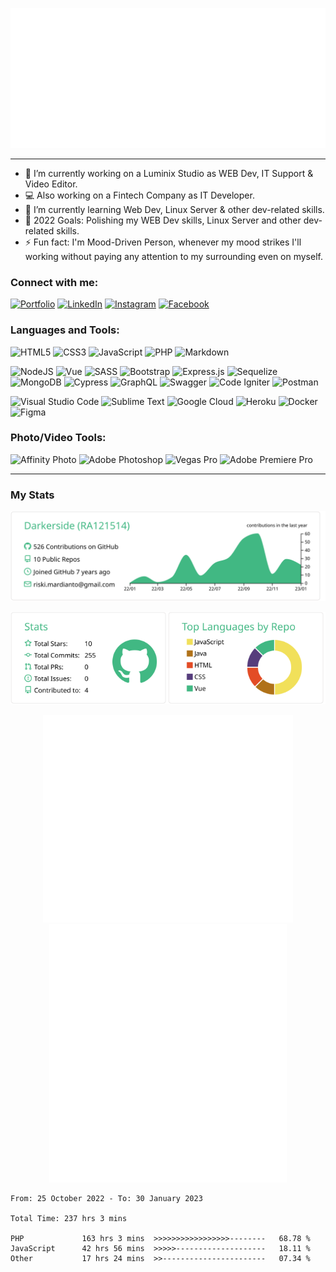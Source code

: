 <p align="center">
<a href="https://ra121514.my.id">
    <img src="effect.svg"/>
</a>
</p>

---
- 💼 I’m currently working on a Luminix Studio as WEB Dev, IT Support & Video Editor.
- 💻 Also working on a Fintech Company as IT Developer.
- 🌱 I’m currently learning Web Dev, Linux Server & other dev-related skills.
- 🥅 2022 Goals: Polishing my WEB Dev skills, Linux Server and other dev-related skills.
- ⚡ Fun fact: I'm Mood-Driven Person, whenever my mood strikes I'll working without paying any attention to my surrounding even on myself.


### Connect with me:
[![Portfolio][cvwebsiteimg]][cvwebsite]
[![LinkedIn][linkedinimg]][linkedin]
[![Instagram][instagramimg]][instagram]
[![Facebook][facebookimg]][facebook]

### Languages and Tools:
<p>
  <img alt="HTML5" src="https://img.shields.io/static/v1?style=for-the-badge&message=HTML5&color=E34F26&logo=HTML5&logoColor=FFFFFF&label="/>
  <img alt="CSS3" src="https://img.shields.io/static/v1?style=for-the-badge&message=CSS3&color=1572B6&logo=CSS3&logoColor=FFFFFF&label="/>
  <img alt="JavaScript" src="https://img.shields.io/static/v1?style=for-the-badge&message=JavaScript&color=323330&logo=JavaScript&logoColor=F7DF1E&label="/>
  <img alt="PHP" src="https://img.shields.io/static/v1?style=for-the-badge&message=PHP&color=777BB4&logo=PHP&logoColor=FFFFFF&label="/>
  <!-- <img alt="Shell Script" src="https://img.shields.io/badge/shell_script-%23121011.svg?style=for-the-badge&logo=gnu-bash&logoColor=white"/> -->
  <img alt="Markdown" src="https://img.shields.io/static/v1?style=for-the-badge&message=Markdown&color=000000&logo=Markdown&logoColor=FFFFFF&label="/>
</p>

<p>
    <img alt="NodeJS" src="https://img.shields.io/badge/node.js-6DA55F?style=for-the-badge&logo=node.js&logoColor=white"/>
    <img alt="Vue" src="https://img.shields.io/badge/-Vue.js-4fc08d?&logo=vuedotjs&logoColor=white&style=for-the-badge"/>
    <img alt="SASS" src="https://img.shields.io/badge/SASS-hotpink.svg?style=for-the-badge&logo=SASS&logoColor=white"/>
    <!-- <img alt="Vite" src="https://img.shields.io/badge/vite-%23f8d65b.svg?style=for-the-badge&logo=vite&logoColor=%239e69f7"/> -->
    <!-- <img alt="Webpack" src="https://img.shields.io/static/v1?style=for-the-badge&message=Webpack&color=222222&logo=Webpack&logoColor=8DD6F9&label="/> -->
    <img alt="Bootstrap" src="https://img.shields.io/badge/bootstrap-%23563D7C.svg?style=for-the-badge&logo=bootstrap&logoColor=white"/>
    <img alt="Express.js" src="https://img.shields.io/badge/express.js-%23404d59.svg?style=for-the-badge&logo=express&logoColor=%2361DAFB"/>
    <img alt="Sequelize" src="https://img.shields.io/badge/Sequelize-52B0E7?style=for-the-badge&logo=Sequelize&logoColor=white"/>
    <!-- <img alt="MariaDB" src="https://img.shields.io/badge/MariaDB-003545?style=for-the-badge&logo=mariadb&logoColor=white"/> -->
    <img alt="MongoDB" src="https://img.shields.io/badge/MongoDB-%234ea94b.svg?style=for-the-badge&logo=mongodb&logoColor=white"/>
    <!-- <img alt="Jasmine" src="https://img.shields.io/badge/jasmine-%238A4182.svg?style=for-the-badge&logo=jasmine&logoColor=white"/> -->
    <img alt="Cypress" src="https://img.shields.io/badge/-cypress-%23E5E5E5?style=for-the-badge&logo=cypress&logoColor=058a5e"/>
    <img alt="GraphQL" src="https://img.shields.io/badge/-GraphQL-E10098?style=for-the-badge&logo=graphql&logoColor=white"/>
    <img alt="Swagger" src="https://img.shields.io/badge/-Swagger-%23Clojure?style=for-the-badge&logo=swagger&logoColor=white"/>
    <img alt="Code Igniter" src="https://img.shields.io/badge/CodeIgniter-%23EF4223.svg?style=for-the-badge&logo=codeIgniter&logoColor=white"/>
    <img alt="Postman" src="https://img.shields.io/static/v1?style=for-the-badge&message=Postman&color=FF6C37&logo=Postman&logoColor=FFFFFF&label="/>
    <!-- <img alt="Tauri" src="https://img.shields.io/badge/tauri-%2324C8DB.svg?style=for-the-badge&logo=tauri&logoColor=%23FFFFFF"/> -->
</p>

<p>
  <!-- <img alt="Apache" src="https://img.shields.io/badge/apache-%23D42029.svg?style=for-the-badge&logo=apache&logoColor=white"/> -->
  <!-- <img alt="Nginx" src="https://img.shields.io/badge/nginx-%23009639.svg?style=for-the-badge&logo=nginx&logoColor=white"/> -->
  <!-- <img alt="Git" src="https://img.shields.io/badge/git-%23F05033.svg?style=for-the-badge&logo=git&logoColor=white"/> -->
  <img alt="Visual Studio Code" src="https://img.shields.io/static/v1?style=for-the-badge&message=Visual+Studio+Code&color=007ACC&logo=Visual+Studio+Code&logoColor=FFFFFF&label="/>
  <img alt="Sublime Text" src="https://img.shields.io/static/v1?style=for-the-badge&message=Sublime+Text&color=222222&logo=Sublime+Text&logoColor=FF9800&label="/>
  <img alt="Google Cloud" src="https://img.shields.io/static/v1?style=for-the-badge&message=Google+Cloud&color=4285F4&logo=Google+Cloud&logoColor=FFFFFF&label="/>
  <img alt="Heroku" src="https://img.shields.io/static/v1?style=for-the-badge&message=Heroku&color=430098&logo=Heroku&logoColor=FFFFFF&label="/>
  <img alt="Docker" src="https://img.shields.io/static/v1?style=for-the-badge&message=Docker&color=2496ED&logo=Docker&logoColor=FFFFFF&label="/>
  <img alt="Figma" src="https://img.shields.io/static/v1?style=for-the-badge&message=Figma&color=F24E1E&logo=Figma&logoColor=FFFFFF&label="/>
</p>

### Photo/Video Tools:
<p>
  <img alt="Affinity Photo" src="https://img.shields.io/static/v1?style=for-the-badge&message=Affinity+Photo&color=7f4dd4&logo=Affinity+Photo&logoColor=ec7dff&label="/>
  <img alt="Adobe Photoshop" src="https://img.shields.io/static/v1?style=for-the-badge&message=Adobe+Photoshop&color=25d2fd&logo=Adobe+Photoshop&logoColor=032831&label="/>
  <img alt="Vegas Pro" src="https://img.shields.io/badge/vegas_pro-%231195cf.svg?style=for-the-badge&logo=sony+vegas&logoColor=%231195cf"/>
  <img alt="Adobe Premiere Pro" src="https://img.shields.io/static/v1?style=for-the-badge&message=Adobe+Premiere+Pro&color=ea77ff&logo=Adobe+Premiere+Pro&logoColor=2a0034&label="/>
</p>

---

### My Stats
<p align="center">
    <a href="https://github.com/darkerside">
        <img src="https://raw.githubusercontent.com/Darkerside/Darkerside/master/profile-summary-card-output/vue/0-profile-details.svg" alt="RA121514 github stats"/>
    </a>
    <div align="center" style="display:flex; justify-content:center;">
      <a href="https://github.com/darkerside">
        <img src="https://raw.githubusercontent.com/Darkerside/Darkerside/master/profile-summary-card-output/vue/3-stats.svg" />
      </a>
      <a href="https://github.com/darkerside">
        <img src="https://raw.githubusercontent.com/Darkerside/Darkerside/master/profile-summary-card-output/vue/1-repos-per-language.svg" />
      </a>
    </div>
</p>

<div align="center" style="overflow: hidden justify-content:space-around;">
  <img src="metrics.plugin.topics.mastered.svg" width="400"/>
  <img src="metrics.plugin.calendar.svg" width="380">
</div>

<!--START_SECTION:waka-->

```text
From: 25 October 2022 - To: 30 January 2023

Total Time: 237 hrs 3 mins

PHP             163 hrs 3 mins  >>>>>>>>>>>>>>>>>--------   68.78 %
JavaScript      42 hrs 56 mins  >>>>>--------------------   18.11 %
Other           17 hrs 24 mins  >>-----------------------   07.34 %
```

<!--END_SECTION:waka-->

[cvwebsiteimg]: https://img.shields.io/badge/portfolio-%23000.svg?style=for-the-badge
[instagramimg]: https://img.shields.io/static/v1?style=for-the-badge&message=Instagram&color=E4405F&logo=Instagram&logoColor=FFFFFF&label=
[linkedinimg]: https://img.shields.io/static/v1?style=for-the-badge&message=LinkedIn&color=0A66C2&logo=LinkedIn&logoColor=FFFFFF&label=
[facebookimg]: https://img.shields.io/static/v1?style=for-the-badge&message=Facebook&color=1877F2&logo=Facebook&logoColor=FFFFFF&label=
[cvwebsite]: https://ra121514.gitlab.io
[instagram]: https://instagram.com/ra.121514
[linkedin]: https://linkedin.com/in/rm121514
[facebook]: https://facebook.com/ryoken.anezaki
